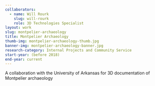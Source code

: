 ```yaml
---
collaborators: 
  - name: Will Rourk
    slug: will-rourk
    role: 3D Technologies Specialist
layout: work
slug: montpelier-archaeology
title: Montpelier Archaeology
thumb-img: montpelier-archaeology-thumb.jpg
banner-img: montpelier-archaeology-banner.jpg
research-category: Internal Projects and Community Service
start-year: (before 2018)
end-year: current
---
```


A collaboration with the University of Arkansas for 3D documentation of Montpelier archaeology
